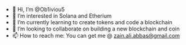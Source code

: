 - 👋 Hi, I’m @Ob1iviou5
- 👀 I’m interested in Solana and Etherium
- 🌱 I’m currently learning to create tokens and code a blockchain
- 💞️ I’m looking to collaborate on building a new blockchain and coin
- 📫 How to reach me: You can get me @ zain.ali.abbas@gmail.com

<!---
Ob1iviou5/Ob1iviou5 is a ✨ special ✨ repository because its `README.md` (this file) appears on your GitHub profile.
You can click the Preview link to take a look at your changes.
--->

